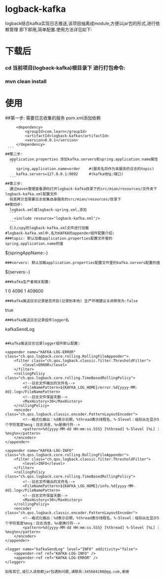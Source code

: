 # logback-kafka
logback结合kafka实现日志推送,该项目抽离成module,方便以jar包的形式,进行依赖管理
即下即用,简单配置.使用方法详见如下:

# 下载后
### cd 当前项目(logback-kafka)根目录下 进行打包命令:
### mvn clean install

# 使用
##第一步:
   需要日志收集的服务 pom.xml添加依赖
   ```
     	<dependency>
			<groupId>com.learn</groupId>
			<artifactId>logback-kafka</artifactId>
			<version>0.0.1</version>
		</dependency>
	```
##第二步:
     application.properties 添加kafka.servers和spring.application.name属性
     ```
     	spring.application.name=order    #(服务名将作为本服务的日志的topic)
     	kafka.servers=127.0.0.1:9092 	 #(kafka地址:端口)
     ```
##第三步:
     通过maven管理查看源码打开logback-kafka目录下的src/mian/resources/文件夹下logback-kafka.xml配置文件
     将其拷贝至需要日志收集自身服务的src/mian/resources/目录下
##第四步:
     logback.xml或logback-spring.xml,添加
     ```
       <include resource="logback-kafka.xml"/>
     ```
     引入copy的logback-kafka.xml文件进行加载
#logback-kafka.xml中,名为KAFKA的appender组件配置介绍:
###topic: 默认加载application.properties配置文件里的spring.application.name的值
```
<topic>${springAppName:-}</topic>
```
###servers: 默认加载application.properties配置文件里的kafka.servers配置的值
```
<servers>${servers:-}</servers>
```
###kafka生产者相关配置:
```
<acks>1</acks>
<retries>0</retries>
<batchSize>4096</batchSize>
<linger>1</linger>
<bufferMemory>409600</bufferMemory>
```
###kafka推送日志记录是否开启(记录到本地) 生产环境建议关闭修改为:false
```
<enabledLog>true</enabledLog>
```
###kafka推送日志记录组件logger名
```
<kafkaLogger>kafkaSendLog</kafkaLogger>
```

##kafka推送日志记录logger组件默认配置:
```
	<appender name="KAFKA-LOG-ERROR"  class="ch.qos.logback.core.rolling.RollingFileAppender">
        <filter class="ch.qos.logback.classic.filter.ThresholdFilter">
            <level>ERROR</level>
        </filter>
        <rollingPolicy class="ch.qos.logback.core.rolling.TimeBasedRollingPolicy">
            <!--日志文件输出的文件名-->
            <FileNamePattern>${KAFKA_LOG_HOME}/error.%d{yyyy-MM-dd}.log</FileNamePattern>
            <!--日志文件保留天数-->
            <MaxHistory>30</MaxHistory>
        </rollingPolicy>
        <encoder class="ch.qos.logback.classic.encoder.PatternLayoutEncoder">
            <!--格式化输出：%d表示日期，%thread表示线程名，%-5level：级别从左显示5个字符宽度%msg：日志消息，%n是换行符-->
            <pattern>%d{yyyy-MM-dd HH:mm:ss.SSS} [%thread] %-5level [%L] : %msg%n</pattern>
        </encoder>
    </appender>
    
    <appender name="KAFKA-LOG-INFO"  class="ch.qos.logback.core.rolling.RollingFileAppender">
        <filter class="ch.qos.logback.classic.filter.ThresholdFilter">
            <level>INFO</level>
        </filter>
        <rollingPolicy class="ch.qos.logback.core.rolling.TimeBasedRollingPolicy">
            <!--日志文件输出的文件名-->
            <FileNamePattern>${KAFKA_LOG_HOME}/info.%d{yyyy-MM-dd}.log</FileNamePattern>
            <!--日志文件保留天数-->
            <MaxHistory>30</MaxHistory>
        </rollingPolicy>
        <encoder class="ch.qos.logback.classic.encoder.PatternLayoutEncoder">
            <!--格式化输出：%d表示日期，%thread表示线程名，%-5level：级别从左显示5个字符宽度%msg：日志消息，%n是换行符-->
            <pattern>%d{yyyy-MM-dd HH:mm:ss.SSS} [%thread] %-5level [%L] : %msg%n</pattern>
        </encoder>
    </appender>
    
    <logger name="kafkaSendLog" level="INFO" additivity="false"> 
        <appender-ref ref="KAFKA-LOG-INFO" /> 
        <appender-ref ref="KAFKA-LOG-ERROR" /> 
    </logger>
```
如有其它,或引入该依赖jar包遇到问题,请联系:345684180@qq.com,谢谢